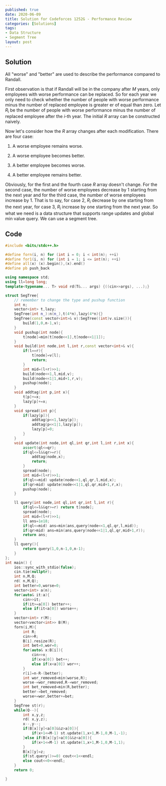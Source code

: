 ```yaml
---
published: true
date: 2020-06-09
title: Solution for Codeforces 1252G - Performance Review
categories: [Solutions]
tags:
- Data Structure
- Segment Tree
layout: post
---
```


<!--more-->

## Solution

All "worse" and "better" are used to describe the performance compared to Randall.

First observation is that if Randall will be in the company after $M$ years, only employees with worse performance can be replaced. So for each year we only need to check whether the number of people with worse performance minus the number of replaced employee is greater er of equal than zero. Let $R_i$ be the number of people with worse performance minus the number of replaced employee after the $i$-th year. The initial $R$ array can be constructed naively.

Now let's consider how the $R$ array changes after each modification. There are four case:

1. A worse employee remains worse.

2. A worse employee becomes better.

3. A better employee becomes worse.

4. A better employee remains better.

Obviously, for the first and the fourth case $R$ array doesn't change. For the second case, the number of worse employees decrease by 1 starting from the next year and for the third case, the number of worse employees increase by 1. That is to say, for case 2, $R_i$ decrease by one starting from the next year, for case 3, $R_i$ increase by one starting from the next year. So what we need is a data structure that supports range updates and global min value query. We can use a segment tree.

## Code
```cpp
#include <bits/stdc++.h>

#define forn(i, n) for (int i = 0; i < int(n); ++i)
#define for1(i, n) for (int i = 1; i <= int(n); ++i)
#define all(x) (x).begin(),(x).end()
#define pb push_back

using namespace std;
using ll=long long;
template<typename... T> void rd(T&... args) {((cin>>args), ...);}

struct SegTree{
    // remember to change the type and pushup function
    int n;
    vector<int> t,lazy;
    SegTree(int n_):n(n_),t(4*n),lazy(4*n){}
    SegTree(const vector<int>& v):SegTree((int)v.size()){
        build(1,0,n-1,v);
    }
    void pushup(int node){
        t[node]=min(t[node<<1],t[node<<1|1]);
    }
    void build(int node,int l,int r,const vector<int>& v){
        if(l==r){
            t[node]=v[l];
            return;
        }
        int mid=(l+r)>>1;
        build(node<<1,l,mid,v);
        build(node<<1|1,mid+1,r,v);
        pushup(node);
    }
    void addtag(int p,int x){
        t[p]+=x;
        lazy[p]+=x;
    }
    void spread(int p){
        if(lazy[p]){
            addtag(p<<1,lazy[p]);
            addtag(p<<1|1,lazy[p]);
            lazy[p]=0;
        }
    }
    void update(int node,int ql,int qr,int l,int r,int x){
        assert(ql<=qr);
        if(ql<=l&&qr>=r){
            addtag(node,x);
            return;
        }
        spread(node);
        int mid=(l+r)>>1;
        if(ql<=mid) update(node<<1,ql,qr,l,mid,x);
        if(qr>mid) update(node<<1|1,ql,qr,mid+1,r,x);
        pushup(node);
    }

    ll query(int node,int ql,int qr,int l,int r){
        if(ql<=l&&qr>=r) return t[node];
        spread(node);
        int mid=(l+r)>>1;
        ll ans=1e18;
        if(ql<=mid) ans=min(ans,query(node<<1,ql,qr,l,mid));
        if(qr>mid) ans=min(ans,query(node<<1|1,ql,qr,mid+1,r));
        return ans;
    }
    ll query(){
        return query(1,0,n-1,0,n-1);
    }
};
int main() {
    ios::sync_with_stdio(false);
    cin.tie(nullptr);
    int n,M,Q;
    rd( n,M,Q);
    int better=0,worse=0;
    vector<int> a(n);
    for(auto& it:a){
        cin>>it;
        if(it>=a[0]) better++;
        else if(it<a[0]) worse++;
    }
    vector<int> r(M);
    vector<vector<int>> B(M);
    forn(i,M){
        int R;
        cin>>R;
        B[i].resize(R);
        int bet=0,wor=0;
        for(auto& x:B[i]){
            cin>>x;
            if(x>a[0]) bet++;
            else if(x<a[0]) wor++;
        }
        r[i]=n-R-(better);
        int wor_removed=min(worse,R);
        worse-=wor_removed,R-=wor_removed;
        int bet_removed=min(R,better);
        better-=bet_removed;
        worse+=wor,better+=bet;
    }
    SegTree st(r);
    while(Q--){
        int x,y,z;
        rd( x,y,z);
        x--,y--;
        if(B[x][y]<a[0]&&z>a[0]){
            if(x+1<=M-1) st.update(1,x+1,M-1,0,M-1,-1);
        }else if(B[x][y]>a[0]&&z<a[0]){
            if(x+1<=M-1) st.update(1,x+1,M-1,0,M-1,1);
        }
        B[x][y]=z;
        if(st.query()>=0) cout<<1<<endl;
        else cout<<0<<endl;
    }
    return 0;

}
```
